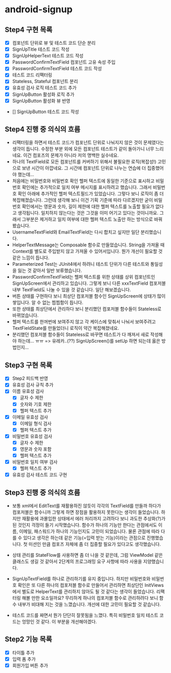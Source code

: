 # android-signup

## Step4 구현 목록

- [x] 컴포넌트 단위로 뷰 및 테스트 코드 단순 분리
- [x] SignUpTitle 테스트 코드 작성
- [x] SignUpHelperText 테스트 코드 작성
- [x] PasswordConfirmTextField 컴포넌트 고유 속성 주입
- [x] PasswordConfirmTextField 테스트 코드 작성
- [x] 테스트 코드 리팩터링
- [x] Stateless, Stateful 컴포넌트 분리
- [x] 유효성 검사 로직 테스트 코드 추가
- [x] SignUpButton 활성화 로직 추가
- [x] SignUpButton 활성화 뷰 반영
- [] SignUpButton 테스트 코드 작성

## Step4 진행 중 의식의 흐름

- 리팩터링을 하면서 테스트 코드가 컴포넌트 단위로 나눠지지 않은 것이 문제였다는 생각이 듭니다. 수정한 부분 외에 모든 컴포넌트 테스트가 같이 돌아가니 너무 느리네요. 이건
  컴포즈의 문제가 아니라 저의 명백한 실수네요.
- 하나의 TextField로 모든 컴포넌트를 커버하기 위해서 불필요한 로직(복잡성!) 고민으로 보낸 시간이 아깝네요. 그 시간에 컴포넌트 단위로 나누는 연습에 더 집중했어야
  했는데...
- 처음에는 비밀번호와 비밀번호 확인 헬퍼 텍스트에 동일한 기준으로 표시하고 비밀번호 확인에는 추가적으로 일치 여부 메시지를 표시하려고 했습니다. 그래서 비밀번호 확인 아래에
  추가적인 헬퍼 텍스트필드가 있었습니다. 그렇다 보니 로직이 좀 더 복잡해졌습니다. 그런데 생각해 보니 이건 기획 기준에 따라 다르겠지만 굳이 비밀번호 확인에서는 영문과 숫자,
  길이 제한에 대한 헬퍼 텍스트를 노출할 필요가 없다고 생각됩니다. 일치하지 않는다는 것은 그것을 이미 어기고 있다는 것이니까요. 그래서 그부분은 제거하고 일치 여부에 대한 헬퍼
  텍스트 노출만 하는 방식으로 바꿔봤습니다.
- UsernameTextField와 EmailTextField는 다시 합치고 싶지만 일단 분리했습니다.
- HelperTextMessage는 Composable 함수로 만들었습니다. String을 가져올 때 Context를 별도로 주입받지 않고 가져올 수 있어서입니다. 뭔가 개선이
  필요할 것 같은 느낌이 듭니다.
- Parameterized Test는 JUnit4에서 하려니 테스트 단위가 다른 테스트와 통일성을 잃는 것 같아서 일반 보류했습니다.
- PasswordConfirmTextField는 헬퍼 텍스트를 위한 상태를 상위 컴포넌트인 SignUpScreen에서 관리하고 있습니다. 그렇게 보니 다른 xxxTextField
  컴포저블 내부 TextField도 나눌 수 있을 것 같습니다. 일단 해보겠습니다.
- 버튼 상태를 구현하다 보니 최상단 컴포저블 함수인 SignUpScreen에 상태가 많이 쌓입니다. 알 수 없는 찝찝함이 듭니다.
- 또한 상태를 최상단에서 관리하다 보니 분리했던 컴포저블 함수들이 Stateless로 바뀌었습니다.
- 헬퍼 텍스트를 한꺼번에 보여주지 않고 각 케이스에 맞춰서 나눠서 보여주려고 TextFieldState를 만들었더니 로직이 약간 복잡해졌네요.
- 분리했던 컴포저블 함수들이 Stateless로 바꾸면 테스트가 다 깨져서 새로 작성해야 하는데... ㅠㅠ => 유레카..(??) SignUpScreen()를 setUp 하면
  되는데 옳은 방법인지...

## Step3 구현 목록

- [x] Step2 피드백 반영
- [x] 유효성 검사 규칙 추가
- [x] 이름 유효성 검사
    - [x] 글자 수 제한
    - [x] 숫자와 기호 제한
    - [x] 헬퍼 텍스트 추가
- [x] 이메일 유효성 검사
    - [x] 이메일 형식 검사
    - [x] 헬퍼 텍스트 추가
- [x] 비밀번호 유효성 검사
    - [x] 글자 수 제한
    - [x] 영문과 숫자 포함
    - [x] 헬퍼 텍스트 추가
- [x] 비밀번호 일치 여부 검사
    - [x] 헬퍼 텍스트 추가
- [x] 유효성 검사 테스트 코드 구현

## Step3 진행 중 의식의 흐름

- 보통 xml에서 EditText를 재활용하진 않듯이 각각의 TextField를 만들까 하다가 컴포저블은 함수니까 그렇게 하면 장점을 활용하지 못한다는 생각이 들었습니다. 하지만
  재활용에 과몰입한 상태에서 에러 처리까지 고려하다 보니 과도한 추상화(?)가 된 것인지 걱정이 들기 시작했습니다.
  함수가 하나의 기능만 한다는 관점에서도 이름, 이메일, 패스워드가 하나의 기능인지도 고민이 되었습니다. 물론 관점에 따라 다를 수 있다고 생각은 하는데 같은 기능(=입력 받는
  기능)이라는 관점으로 진행했습니다. 첫 미션인 만큼 컴포즈 자체에 좀 더 집중할 필요가 있다고도 생각했습니다.

- 상태 관리를 StateFlow를 사용하면 좀 더 나을 것 같은데, 그럼 ViewModel 같은 클래스도 생길 것 같아서 2단계의 프로그래밍 요구 사항에 따라 사용을
  지양했습니다.

- SignUpTextField를 하나로 관리하기를 유지 중입니다. 하지만 비밀번호와 비밀번호 확인은 또 다른 하나의 컴포저블 함수로 만들어서 관리하면 최상단인
  InitViews에서 별도로 HelperText를 관리하지 않아도 될 것 같다는 생각이 들었습니다.
  리팩터링 해볼 만한 요소일까요? 무리하게 하나의 컴포저블 함수로 관리하려다 보니 함수 내부가 비대해 지는 것을 느꼈습니다. 개선에 대한 고민이 필요할 것 같습니다.
- 테스트 코드를 짜면서 뭔가 단단히 잘못됨을 느꼈다. 특히 비밀번호 일치 테스트 코드는 엉망인 것 같다. 이 부분을 개선해야겠다.

## Step2 기능 목록

- [x] 타이틀 추가
- [x] 입력 폼 추가
- [x] 회원가입 버튼 추가